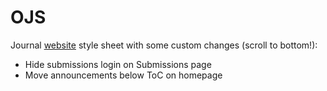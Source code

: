 # OJS
Journal [website](https://archivaria.ca) style sheet with some custom changes (scroll to bottom!):

* Hide submissions login on Submissions page
* Move announcements below ToC on homepage
